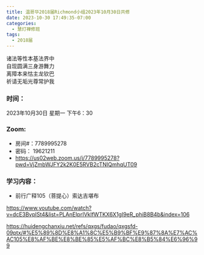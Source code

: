 ```yaml
---
title: 温哥华2018届Richmond小组2023年10月30日共修
date: 2023-10-30 17:49:35-07:00
categories:
  - 慧灯禅修班
tags:
  - 2018届
---
```

诸法等性本基法界中\
自现圆满三身游舞力\
离障本来怙主龙钦巴\
祈请无垢光尊常护我

### 时间：

2023年10月30日 星期一 下午6：30

### Zoom:

* 房间#：7789995278
* 密码： 19621211
* <https://us02web.zoom.us/j/7789995278?pwd=VjZmbWJFY2k2K0E5RVB2cTNIQmhqUT09>

### 学习内容：

* 前行广释105（菩提心）索达吉堪布

<https://www.youtube.com/watch?v=dcE3BvplSt4&list=PLAnEIprIVklfWTKX6X1gI9eR_phiB8B4b&index=106>

<https://huidengchanxiu.net/refs/qxgs/fudao/qxgsfd-09ptx/#%E5%89%8D%E8%A1%8C%E5%B9%BF%E9%87%8A%E7%AC%AC105%E8%AF%BE%E8%BE%85%E5%AF%BC%E8%B5%84%E6%96%99>